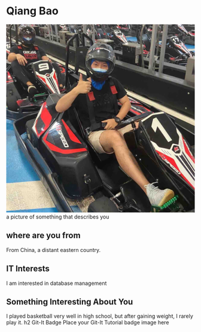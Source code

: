 # Qiang Bao

![Image of Qiang Bao](images/me.jpg "Image of Qiang Bao")
a picture of something that describes you
## where are you from
From China, a distant eastern country.
## IT Interests
I am interested in database management
## Something Interesting About You
I played basketball very well in high school, but after gaining weight, I rarely play it.
h2 Git-It Badge
Place your Git-It Tutorial badge image here